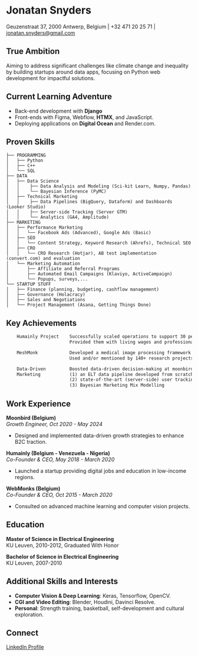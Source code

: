 # Jonatan Snyders
Geuzenstraat 37, 2000 Antwerp, Belgium | +32 471 20 25 71 | jonatan.snyders@gmail.com

## True Ambition
Aiming to address significant challenges like climate change and inequality by building startups around data apps, focusing on Python web development for impactful solutions.

## Current Learning Adventure
- Back-end development with **Django**
- Front-ends with Figma, Webflow, **HTMX**, and JavaScript.
- Deploying applications on **Digital Ocean** and Render.com.


## Proven Skills
```
├── PROGRAMMING
│   ├── Python
│   ├── C++
│   └── SQL
├── DATA
│ 	├── Data Science
│ 	│	 ├── Data Analysis and Modeling (Sci-kit Learn, Numpy, Pandas)
│ 	│	 └── Bayesian Inference (PyMC)
│ 	├── Technical Marketing
│ 	│	 ├── Data Pipelines (BigQuery, Dataform) and Dashboards (Looker Studio)
│ 	│	 ├── Server-side Tracking (Server GTM)
│ 	│	 └── Analytics (GA4, Amplitude)
├── MARKETING
│   ├── Performance Marketing
│   │   └── Facebook Ads (Advanced), Google Ads (Basic)
│   ├── SEO
│   │   └── Content Strategy, Keyword Research (Ahrefs), Technical SEO 
│   ├── CRO
│   │   └── CRO Research (Hotjar), AB test implementation (convert.com) and evaluation
│   └── Marketing Automation
│       ├── Affiliate and Referral Programs
│       ├── Automated Email Campaigns (Klaviyo, ActiveCampaign)
│       └── Popups, surveys,...
└── STARTUP STUFF
│   ├── Finance (planning, budgeting, cashflow management)
│   ├── Governance (Holacracy)
│   ├── Sales and Negotiations
│   └── Project Management (Asana, Getting Things Done)
```



## Key Achievements
``` html
    Humainly Project    Successfully scaled operations to support 30 people accross Venezuela and Nigeria.
						Provided them with living wages and professional training in collaboration with local NGOs.

	MeshMonk			Developed a medical image processing framework (C++) widely used in medical craniofacial research.
						Used and/or mentioned by 140+ research projects.

	Data-Driven 		Boosted data-driven decision-making at moonbird through combination of: 
	Marketing			(1) an ELT data pipeline developed from scratch
						(2) state-of-the-art (server-side) user tracking
						(3) Bayesian Marketing Mix Modelling
```

## Work Experience
**Moonbird (Belgium)**  
*Growth Engineer, Oct 2020 - May 2024*  
- Designed and implemented data-driven growth strategies to enhance B2C traction.

**Humainly (Belgium - Venezuela - Nigeria)**  
*Co-Founder & CEO, May 2018 - March 2020*  
- Launched a startup providing digital jobs and education in low-income regions.

**WebMonks (Belgium)**  
*Co-Founder & CEO, Oct 2015 - March 2020*  
- Consulted on advanced machine learning and computer vision projects.

## Education
**Master of Science in Electrical Engineering**  
KU Leuven, 2010-2012, Graduated With Honor

**Bachelor of Science in Electrical Engineering**  
KU Leuven, 2007-2010

## Additional Skills and Interests
- **Computer Vision & Deep Learning**: Keras, Tensorflow, OpenCV.
- **CGI and Video Editing**: Blender, Houdini, Davinci Resolve.
- **Personal**: Strength training, basketball, self-development and cultural exploration.

## Connect
[LinkedIn Profile](https://www.linkedin.com/in/jonatansnyders)